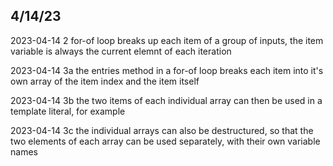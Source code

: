
## 4/14/23

2023-04-14 2 for-of loop breaks up each item of a group of inputs, the item variable is always the current elemnt of each iteration

2023-04-14 3a the entries method in a for-of loop breaks each item into it's own array of the item index and the item itself

2023-04-14 3b the two items of each individual array can then be used in a template literal, for example

2023-04-14 3c the individual arrays can also be destructured, so that the two elements of each array can be used separately, with their own variable names

